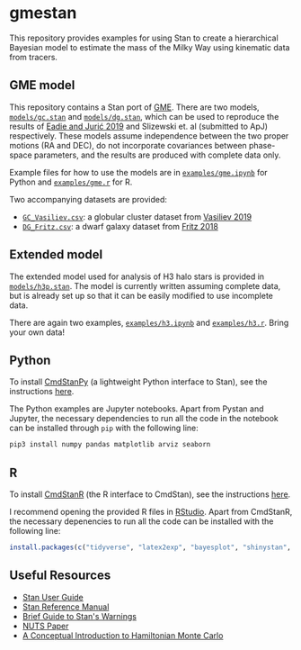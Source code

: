 # gmestan

This repository provides examples for using Stan to create a hierarchical Bayesian model to estimate the mass of the Milky Way using kinematic data from tracers.

## GME model

This repository contains a Stan port of [GME](https://github.com/gweneadie/GME). There are two models, [`models/gc.stan`](models/gc.stan) and [`models/dg.stan`](models/dg.stan), which can be used to reproduce the results of [Eadie and Jurić 2019](https://ui.adsabs.harvard.edu/abs/2019ApJ...875..159E/abstract) and Slizewski et. al (submitted to ApJ) respectively. These models assume independence between the two proper motions (RA and DEC), do not incorporate covariances between phase-space parameters, and the results are produced with complete data only.

Example files for how to use the models are in [`examples/gme.ipynb`](examples/gme.ipynb) for Python and [`examples/gme.r`](examples/gme.r) for R. 

Two accompanying datasets are provided:

- [`GC_Vasiliev.csv`](data/GC_Vasiliev.csv): a globular cluster dataset from [Vasiliev 2019](https://ui.adsabs.harvard.edu/abs/2019MNRAS.484.2832V/abstract)
- [`DG_Fritz.csv`](data/DG_Fritz.csv): a dwarf galaxy dataset from [Fritz 2018](https://ui.adsabs.harvard.edu/abs/2018A%26A...619A.103F/abstract)

## Extended model

The extended model used for analysis of H3 halo stars is provided in [`models/h3p.stan`](models/h3p.stan). The model is currently written assuming complete data, but is already set up so that it can be easily modified to use incomplete data. 

There are again two examples, [`examples/h3.ipynb`](examples/h3.ipynb) and [`examples/h3.r`](examples/h3.r). Bring your own data!

## Python

To install [CmdStanPy](https://github.com/stan-dev/cmdstanpy) (a lightweight Python interface to Stan), see the instructions [here](https://cmdstanpy.readthedocs.io/en/v0.9.76/installation.html).

The Python examples are Jupyter notebooks. Apart from Pystan and Jupyter, the necessary dependencies to run all the code in the notebook can be installed through `pip` with the following line:

```bash
pip3 install numpy pandas matplotlib arviz seaborn
```

## R

To install [CmdStanR](https://github.com/stan-dev/cmdstanr) (the R interface to CmdStan), see the instructions [here](https://mc-stan.org/cmdstanr/articles/cmdstanr.html).

I recommend opening the provided R files in [RStudio](https://rstudio.com/products/rstudio/). Apart from CmdStanR, the necessary depenencies to run all the code can be installed with the following line:

```r
install.packages(c("tidyverse", "latex2exp", "bayesplot", "shinystan", "ggridges", "reshape2", "posterior"), dependencies=TRUE)
```

## Useful Resources

- [Stan User Guide](https://mc-stan.org/docs/2_25/stan-users-guide/index.html)
- [Stan Reference Manual](https://mc-stan.org/docs/2_25/reference-manual/index.html)
- [Brief Guide to Stan's Warnings](https://mc-stan.org/misc/warnings.html)
- [NUTS Paper](https://arxiv.org/abs/1111.4246)
- [A Conceptual Introduction to Hamiltonian Monte Carlo](https://arxiv.org/abs/1701.02434)

